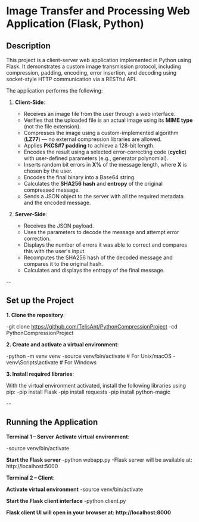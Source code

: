 # Image Transfer and Processing Web Application (Flask, Python)

## Description

This project is a client-server web application implemented in Python using Flask. It demonstrates a custom image transmission protocol, including compression, padding, encoding, error insertion, and decoding using socket-style HTTP communication via a RESTful API.

The application performs the following:

1. **Client-Side**:
    - Receives an image file from the user through a web interface.
    - Verifies that the uploaded file is an actual image using its **MIME type** (not the file extension).
    - Compresses the image using a custom-implemented algorithm (**LZ77**) — no external compression libraries are allowed.
    - Applies **PKCS#7 padding** to achieve a 128-bit length.
    - Encodes the result using a selected error-correcting code (**cyclic**) with user-defined parameters (e.g., generator polynomial).
    - Inserts random bit errors in **X%** of the message length, where **X** is chosen by the user.
    - Encodes the final binary into a Base64 string.
    - Calculates the **SHA256 hash** and **entropy** of the original compressed message.
    - Sends a JSON object to the server with all the required metadata and the encoded message.

2. **Server-Side**:
    - Receives the JSON payload.
    - Uses the parameters to decode the message and attempt error correction.
    - Displays the number of errors it was able to correct and compares this with the user's input.
    - Recomputes the SHA256 hash of the decoded message and compares it to the original hash.
    - Calculates and displays the entropy of the final message.

--

## Set up the Project
**1. Clone the repository**: 

  -git clone https://github.com/TelisAnt/PythonCompressionProject
  -cd PythonCompressionProject

**2. Create and activate a virtual environment**:

  -python -m venv venv
  -source venv/bin/activate  # For Unix/macOS
  -venv\Scripts\activate     # For Windows

**3. Install required libraries**:

With the virtual environment activated, install the following libraries using pip:
 -pip install Flask
 -pip install requests
 -pip install python-magic

--

## Running the Application
 **Terminal 1 – Server**
 **Activate virtual environment**:
 
 -source venv/bin/activate

**Start the Flask server**
 -python webapp.py
 -Flask server will be available at: http://localhost:5000

**Terminal 2 – Client**:

**Activate virtual environment**
 -source venv/bin/activate

**Start the Flask client interface**
 -python client.py
 
**Flask client UI will open in your browser at: http://localhost:8000**
